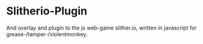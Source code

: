 # Slitherio-Plugin
And overlay and plugin to the js web-game slither.io, written in javascript for grease-/tamper-/violentmonkey.
